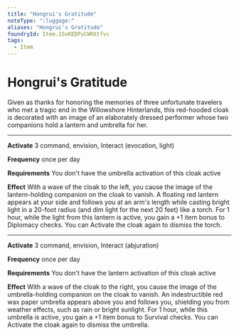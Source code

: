 ```yaml
---
title: "Hongrui's Gratitude"
noteType: ":luggage:"
aliases: "Hongrui's Gratitude"
foundryId: Item.1SvKEDPuCWRXtfvc
tags:
  - Item
---
```


# Hongrui's Gratitude

Given as thanks for honoring the memories of three unfortunate travelers who met a tragic end in the Willowshore Hinterlands, this red-hooded cloak is decorated with an image of an elaborately dressed performer whose two companions hold a lantern and umbrella for her.

* * *

**Activate** 3 command, envision, Interact (evocation, light)

**Frequency** once per day

**Requirements** You don't have the umbrella activation of this cloak active

**Effect** With a wave of the cloak to the left, you cause the image of the lantern-holding companion on the cloak to vanish. A floating red lantern appears at your side and follows you at an arm's length while casting bright light in a 20-foot radius (and dim light for the next 20 feet) like a torch. For 1 hour, while the light from this lantern is active, you gain a +1 item bonus to Diplomacy checks. You can Activate the cloak again to dismiss the torch.

* * *

**Activate** 3 command, envision, Interact (abjuration)

**Frequency** once per day

**Requirements** You don't have the lantern activation of this cloak active

**Effect** With a wave of the cloak to the right, you cause the image of the umbrella-holding companion on the cloak to vanish. An indestructible red wax paper umbrella appears above you and follows you, shielding you from weather effects, such as rain or bright sunlight. For 1 hour, while this umbrella is active, you gain a +1 item bonus to Survival checks. You can Activate the cloak again to dismiss the umbrella.


